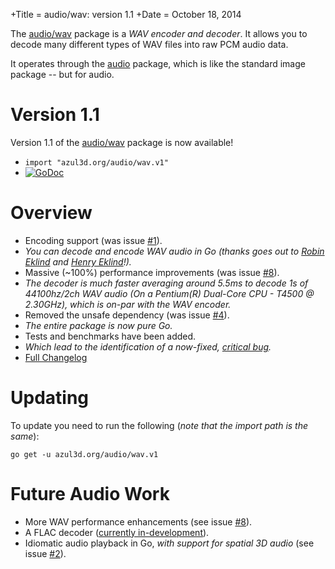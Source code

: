 +Title = audio/wav: version 1.1
+Date  = October 18, 2014

The [audio/wav](/packages.html#audio-wav) package is a *WAV encoder and decoder*. It allows you to decode many different types of WAV files into raw PCM audio data.

It operates through the [audio](/packages.html#audio) package, which is like the standard image package -- but for audio.

# Version 1.1

Version 1.1 of the [audio/wav](/audio/wav.v1) package is now available!

 * `import "azul3d.org/audio/wav.v1"`
 * [![GoDoc](https://godoc.org/azul3d.org/audio/wav.v1?status.svg)](https://godoc.org/azul3d.org/audio/wav.v1)

# Overview

 * Encoding support (was issue [#1](https://github.com/azul3d/audio-wav/issues/1)).
  * *You can decode and encode WAV audio in Go (thanks goes out to [Robin Eklind](https://github.com/mewmew) and [Henry Eklind](https://github.com/karlek)!).*
 * Massive (~100%) performance improvements (was issue [#8](https://github.com/azul3d/audio-wav/issues/8)).
  * *The decoder is much faster averaging around 5.5ms to decode 1s of 44100hz/2ch WAV audio (On a Pentium(R) Dual-Core CPU - T4500 @ 2.30GHz), which is on-par with the WAV encoder.*
 * Removed the unsafe dependency (was issue [#4](https://github.com/azul3d/audio-wav/issues/4)).
  * *The entire package is now pure Go.*
 * Tests and benchmarks have been added.
  * *Which lead to the identification of a now-fixed, [critical bug](https://github.com/azul3d/audio-wav/issues/12).*
 * [Full Changelog](https://github.com/azul3d/audio-wav/compare/v1...v1.1)

# Updating

To update you need to run the following (*note that the import path is the same*):

```
go get -u azul3d.org/audio/wav.v1
```

# Future Audio Work

 * More WAV performance enhancements (see issue [#8](https://github.com/azul3d/audio-wav/issues/8)).
 * A FLAC decoder ([currently in-development](https://github.com/azul3d/audio-flac)).
 * Idiomatic audio playback in Go, *with support for spatial 3D audio* (see issue [#2](https://github.com/azul3d/issues/issues/2)).
